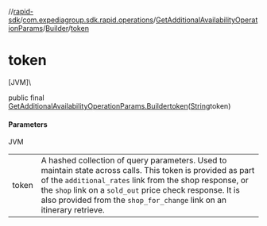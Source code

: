 //[rapid-sdk](../../../../index.md)/[com.expediagroup.sdk.rapid.operations](../../index.md)/[GetAdditionalAvailabilityOperationParams](../index.md)/[Builder](index.md)/[token](token.md)

# token

[JVM]\

public final [GetAdditionalAvailabilityOperationParams.Builder](index.md)[token](token.md)([String](https://docs.oracle.com/javase/8/docs/api/java/lang/String.html)token)

#### Parameters

JVM

| | |
|---|---|
| token | A hashed collection of query parameters. Used to maintain state across calls. This token is provided as part of the `additional_rates` link from the shop response, or the `shop` link on a `sold_out` price check response. It is also provided from the `shop_for_change` link on an itinerary retrieve. |
